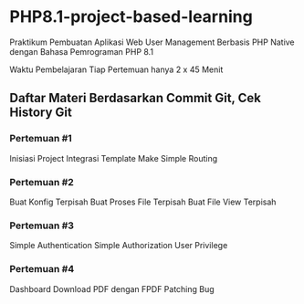 # PHP8.1-project-based-learning

Praktikum Pembuatan Aplikasi Web User Management Berbasis PHP Native dengan Bahasa Pemrograman PHP 8.1

Waktu Pembelajaran
Tiap Pertemuan hanya 2 x 45 Menit

## Daftar Materi Berdasarkan Commit Git, Cek History Git

### Pertemuan #1
Inisiasi Project
Integrasi Template
Make Simple Routing

### Pertemuan #2
Buat Konfig Terpisah
Buat Proses File Terpisah
Buat File View Terpisah

### Pertemuan #3
Simple Authentication
Simple Authorization
User Privilege

### Pertemuan #4
Dashboard
Download PDF dengan FPDF
Patching Bug
